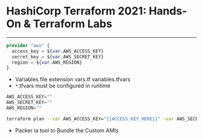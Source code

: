 # HashiCorp Terraform 2021: Hands-On & Terraform Labs

---

```terraform
provider "aws" {
  access_key = ${var.AWS_ACCESS_KEY}
  secret_key = ${var.AWS_SECRET_KEY}
  region = ${var.AWS_REGION}
}
```

- Variables file extension vars.tf variables.tfvars
- `*`.tfvars must be configured in runtime

```terraform
AWS_ACCESS_KEY=""
AWS_SECRET_KEY=""
AWS_REGION=""
```

```bash
terraform plan --var AWS_ACCESS_KEY="{{ACCESS_KEY_HERE}}" -var AWS_SECRET_KEY="{{SECRET_KEY_HERE}}"
```

- Packer ia tool to Bundle the Custom AMIs